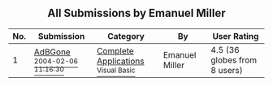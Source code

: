 ﻿<div align="center">

## All Submissions by Emanuel Miller

</div>

No.  | Submission | Category | By   | User Rating
---- | ---------- | -------- | ---- | -----------
1 | [AdBGone<br /><sup>2004-02-06 11:16:30</sup>](https://github.com/Planet-Source-Code/emanuel-miller-adbgone__1-51538) | [Complete Applications<br /><sup>Visual Basic</sup>](../ByCategory/complete-applications__1-27.md) | Emanuel Miller | 4.5 (36 globes from 8 users)
